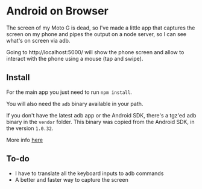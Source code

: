# Android on Browser

The screen of my Moto G is dead, so I've made a little app that captures the screen on my phone and
pipes the output on a node server, so I can see what's on screen via adb.

Going to http://localhost:5000/ will show the phone screen and allow to interact with the phone
using a mouse (tap and swipe).

## Install

For the main app you just need to run `npm install`.

You will also need the `adb` binary available in your path.

If you don't have the latest adb app or the Android SDK, there's a tgz'ed adb binary in the `vendor` folder.
This binary was copied from the Android SDK, in the version `1.0.32`.

More info [here](https://developer.android.com/sdk/installing/index.html)

## To-do

- I have to translate all the keyboard inputs to adb commands
- A better and faster way to capture the screen
